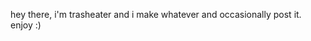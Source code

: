 hey there, i'm trasheater and i make whatever and occasionally post it. enjoy :)

<!---
trasheater2/trasheater2 is a ✨ special ✨ repository because its `README.md` (this file) appears on your GitHub profile.
You can click the Preview link to take a look at your changes.
--->
